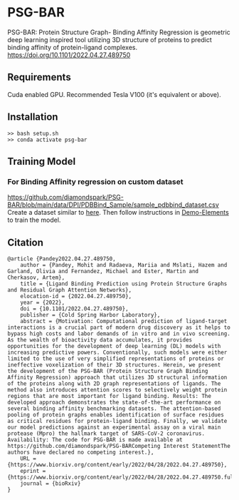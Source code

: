 # PSG-BAR

PSG-BAR: Protein Structure Graph- Binding Affinity Regression is geometric deep learning inspired tool utilizing 3D structure of proteins to predict binding affinity of protein-ligand complexes.
https://doi.org/10.1101/2022.04.27.489750
## Requirements
Cuda enabled GPU. Recommended Tesla V100 (it's equivalent or above).
## Installation 
```
>> bash setup.sh
>> conda activate psg-bar
```
## Training Model
### For Binding Affinity regression on custom dataset
https://github.com/diamondspark/PSG-BAR/blob/main/data/DPI/PDBBind_Sample/sample_pdbbind_dataset.csv
Create a dataset similar to [here](https://github.com/diamondspark/PSG-BAR/tree/main/data/DPI/PDBBind_Sample/sample_pdbbind_dataset.csv). Then follow instructions in [Demo-Elements](Demo-Elements.ipynb) to train the model.

## Citation
```
@article {Pandey2022.04.27.489750,
	author = {Pandey, Mohit and Radaeva, Mariia and Mslati, Hazem and Garland, Olivia and Fernandez, Michael and Ester, Martin and Cherkasov, Artem},
	title = {Ligand Binding Prediction using Protein Structure Graphs and Residual Graph Attention Networks},
	elocation-id = {2022.04.27.489750},
	year = {2022},
	doi = {10.1101/2022.04.27.489750},
	publisher = {Cold Spring Harbor Laboratory},
	abstract = {Motivation: Computational prediction of ligand-target interactions is a crucial part of modern drug discovery as it helps to bypass high costs and labor demands of in vitro and in vivo screening. As the wealth of bioactivity data accumulates, it provides opportunities for the development of deep learning (DL) models with increasing predictive powers. Conventionally, such models were either limited to the use of very simplified representations of proteins or ineffective voxelization of their 3D structures. Herein, we present the development of the PSG-BAR (Protein Structure Graph Binding Affinity Regression) approach that utilizes 3D structural information of the proteins along with 2D graph representations of ligands. The method also introduces attention scores to selectively weight protein regions that are most important for ligand binding. Results: The developed approach demonstrates the state-of-the-art performance on several binding affinity benchmarking datasets. The attention-based pooling of protein graphs enables identification of surface residues as critical residues for protein-ligand binding. Finally, we validate our model predictions against an experimental assay on a viral main protease (Mpro) the hallmark target of SARS-CoV-2 coronavirus. Availability: The code for PSG-BAR is made available at https://github.com/diamondspark/PSG-BARCompeting Interest StatementThe authors have declared no competing interest.},
	URL = {https://www.biorxiv.org/content/early/2022/04/28/2022.04.27.489750},
	eprint = {https://www.biorxiv.org/content/early/2022/04/28/2022.04.27.489750.full.pdf},
	journal = {bioRxiv}
}
```
